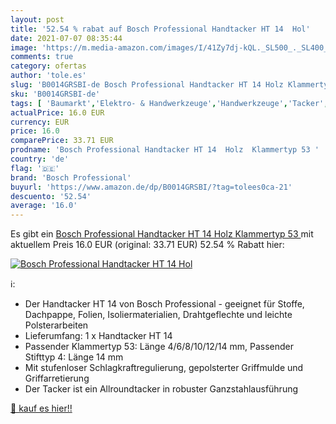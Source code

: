 ```yaml
---
layout: post
title: '52.54 % rabat auf Bosch Professional Handtacker HT 14  Hol'
date: 2021-07-07 08:35:44
image: 'https://m.media-amazon.com/images/I/41Zy7dj-kQL._SL500_._SL400_.jpg'
comments: true
category: ofertas
author: 'tole.es'
slug: 'B0014GRSBI-de Bosch Professional Handtacker HT 14 Holz Klammertyp 53'
sku: 'B0014GRSBI-de'
tags: [ 'Baumarkt','Elektro- & Handwerkzeuge','Handwerkzeuge','Tacker','bosch professional', ]
actualPrice: 16.0 EUR
currency: EUR
price: 16.0
comparePrice: 33.71 EUR
prodname: 'Bosch Professional Handtacker HT 14  Holz  Klammertyp 53 '
country: 'de'
flag: '🇩🇪'
brand: 'Bosch Professional'
buyurl: 'https://www.amazon.de/dp/B0014GRSBI/?tag=tolees0ca-21'
descuento: '52.54'
average: '16.0'
---
```


Es gibt ein [Bosch Professional Handtacker HT 14  Holz  Klammertyp 53 ](https://www.amazon.de/dp/B0014GRSBI/?tag=tolees0ca-21) mit aktuellem Preis 16.0 EUR (original: 33.71 EUR) 52.54 % Rabatt hier:

[![Bosch Professional Handtacker HT 14  Hol](https://m.media-amazon.com/images/I/41Zy7dj-kQL._SL500_._SL400_.jpg)](https://www.amazon.de/dp/B0014GRSBI/?tag=tolees0ca-21)

ℹ️:

- Der Handtacker HT 14 von Bosch Professional - geeignet für Stoffe, Dachpappe, Folien, Isoliermaterialien, Drahtgeflechte und leichte Polsterarbeiten
- Lieferumfang: 1 x Handtacker HT 14
- Passender Klammertyp 53: Länge 4/6/8/10/12/14 mm, Passender Stifttyp 4: Länge 14 mm
- Mit stufenloser Schlagkraftregulierung, gepolsterter Griffmulde und Griffarretierung
- Der Tacker ist ein Allroundtacker in robuster Ganzstahlausführung

[🛒 kauf es hier!!](https://www.amazon.de/dp/B0014GRSBI/?tag=tolees0ca-21)

